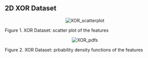 ## 2D XOR Dataset
<p align="center">
 <img src="https://github.com/ISorokos/SafeML/blob/master/Implementation_in_R/Examples/2D_XOR_Dataset/PlotsfeaturePlot_xor.jpg" alt="XOR_scatterplot">
 <figcaption>Figure 1. XOR Dataset: scatter plot of the features</figcaption>
</p>

<p align="center">
 <img src="https://github.com/ISorokos/SafeML/blob/master/Implementation_in_R/Examples/2D_XOR_Dataset/density_Plot_XOR.png" alt="XOR_pdfs">
 <figcaption>Figure 2. XOR Dataset: prbability density functions of the features</figcaption>
</p>


